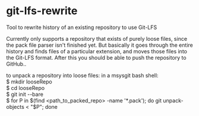 git-lfs-rewrite
===============

Tool to rewrite history of an existing repository to use Git-LFS

Currently only supports a repository that exists of purely loose files, since the pack file parser isn't finished yet. 
But basically it goes through the entire history and finds files of a particular extension, and moves those files into 
the Git-LFS format. After this you should be able to push the repository to GitHub..

to unpack a repository into loose files:
in a msysgit bash shell:<br>
$  mkdir looseRepo<br>
$  cd looseRepo<br>
$  git init --bare<br>
$  for P in $(find <path_to_packed_repo> -name '*.pack'); do git unpack-objects < "$P"; done<br>



